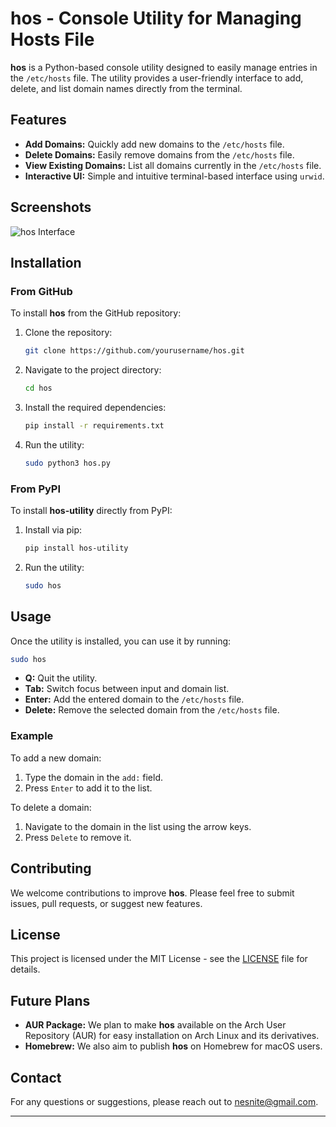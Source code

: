 
# hos - Console Utility for Managing Hosts File

**hos** is a Python-based console utility designed to easily manage entries in the `/etc/hosts` file. The utility provides a user-friendly interface to add, delete, and list domain names directly from the terminal.

## Features

- **Add Domains:** Quickly add new domains to the `/etc/hosts` file.
- **Delete Domains:** Easily remove domains from the `/etc/hosts` file.
- **View Existing Domains:** List all domains currently in the `/etc/hosts` file.
- **Interactive UI:** Simple and intuitive terminal-based interface using `urwid`.

## Screenshots

![hos Interface](/home/rocket/Pictures/Blog/hos.png)

## Installation

### From GitHub

To install **hos** from the GitHub repository:

1. Clone the repository:

   ```bash
   git clone https://github.com/yourusername/hos.git
   ```

2. Navigate to the project directory:

   ```bash
   cd hos
   ```

3. Install the required dependencies:

   ```bash
   pip install -r requirements.txt
   ```

4. Run the utility:

   ```bash
   sudo python3 hos.py
   ```

### From PyPI

To install **hos-utility** directly from PyPI:

1. Install via pip:

   ```bash
   pip install hos-utility
   ```

2. Run the utility:

   ```bash
   sudo hos
   ```

## Usage

Once the utility is installed, you can use it by running:

```bash
sudo hos
```

- **Q:** Quit the utility.
- **Tab:** Switch focus between input and domain list.
- **Enter:** Add the entered domain to the `/etc/hosts` file.
- **Delete:** Remove the selected domain from the `/etc/hosts` file.

### Example

To add a new domain:

1. Type the domain in the `add:` field.
2. Press `Enter` to add it to the list.

To delete a domain:

1. Navigate to the domain in the list using the arrow keys.
2. Press `Delete` to remove it.

## Contributing

We welcome contributions to improve **hos**. Please feel free to submit issues, pull requests, or suggest new features.

## License

This project is licensed under the MIT License - see the [LICENSE](LICENSE) file for details.

## Future Plans

- **AUR Package:** We plan to make **hos** available on the Arch User Repository (AUR) for easy installation on Arch Linux and its derivatives.
- **Homebrew:** We also aim to publish **hos** on Homebrew for macOS users.

## Contact

For any questions or suggestions, please reach out to [nesnite@gmail.com](mailto:nesnite@gmail.com).

---
